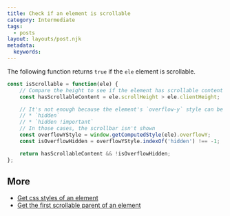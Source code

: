 ```yaml
---
title: Check if an element is scrollable
category: Intermediate
tags:
  - posts
layout: layouts/post.njk
metadata:
  keywords:
---
```


The following function returns `true` if the `ele` element is scrollable.

```js
const isScrollable = function(ele) {
    // Compare the height to see if the element has scrollable content
    const hasScrollableContent = ele.scrollHeight > ele.clientHeight;

    // It's not enough because the element's `overflow-y` style can be set as
    // * `hidden`
    // * `hidden !important`
    // In those cases, the scrollbar isn't shown
    const overflowYStyle = window.getComputedStyle(ele).overflowY;
    const isOverflowHidden = overflowYStyle.indexOf('hidden') !== -1;

    return hasScrollableContent && !isOverflowHidden;
};
```

## More

* [Get css styles of an element](/get-css-styles-of-an-element)
* [Get the first scrollable parent of an element](/get-the-first-scrollable-parent-of-an-element)